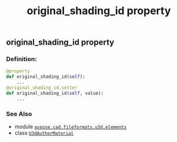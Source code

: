 ﻿---
title: original_shading_id property
second_title: Aspose.CAD for Python via .NET API References
description: 
type: docs
weight: 80
url: /python-net/aspose.cad.fileformats.u3d.elements/u3dauthormaterial/original_shading_id/
is_root: false
---

## original_shading_id property

### Definition:
```python
@property
def original_shading_id(self):
    ...
@original_shading_id.setter
def original_shading_id(self, value):
    ...
```

### See Also
* module [`aspose.cad.fileformats.u3d.elements`](../../)
* class [`U3dAuthorMaterial`](/cad/python-net/aspose.cad.fileformats.u3d.elements/u3dauthormaterial)
